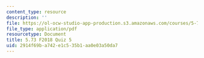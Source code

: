 ```yaml
---
content_type: resource
description: ''
file: https://ol-ocw-studio-app-production.s3.amazonaws.com/courses/5-73-quantum-mechanics-i-fall-2018/2914f69ba742e1c535b1aa0e03a50da7_MIT5_73F18_quiz5.pdf
file_type: application/pdf
resourcetype: Document
title: 5.73 F2018 Quiz 5
uid: 2914f69b-a742-e1c5-35b1-aa0e03a50da7
---
```

